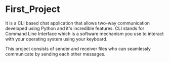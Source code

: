 # First_Project
It is a CLI based chat application that allows two-way communication developed using Python and it's incredible features.
CLI stands for Command Line Interface which is a software mechanism you use to interact with your operating system using your keyboard.

This project consists of sender and receiver files who can seamlessly communicate by sending each other messages.
